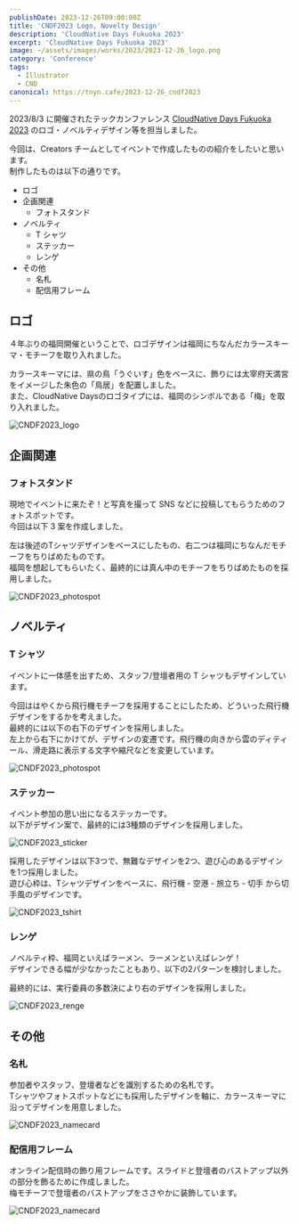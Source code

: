 ```yaml
---
publishDate: 2023-12-26T09:00:00Z
title: 'CNDF2023 Logo, Novelty Design'
description: 'CloudNative Days Fukuoka 2023'
excerpt: 'CloudNative Days Fukuoka 2023'
image: ~/assets/images/works/2023/2023-12-26_logo.png
category: 'Conference'
tags:
  - Illustrator
  - CND
canonical: https://tnyn.cafe/2023-12-26_cndf2023
---
```


2023/8/3 に開催されたテックカンファレンス [CloudNative Days Fukuoka 2023](https://cloudnativedays.jp/cndf2023) のロゴ・ノベルティデザイン等を担当しました。

今回は、Creators チームとしてイベントで作成したものの紹介をしたいと思います。  
制作したものは以下の通りです。

- ロゴ
- 企画関連
  - フォトスタンド
- ノベルティ
  - T シャツ
  - ステッカー
  - レンゲ
- その他
  - 名札
  - 配信用フレーム

## ロゴ

４年ぶりの福岡開催ということで、ロゴデザインは福岡にちなんだカラースキーマ・モチーフを取り入れました。

カラースキーマには、県の鳥「うぐいす」色をベースに、飾りには太宰府天満宮をイメージした朱色の「鳥居」を配置しました。  
また、CloudNative Daysのロゴタイプには、福岡のシンボルである「梅」を取り入れました。

![CNDF2023_logo](/images/works/2023/2023-12-26/2023-12-26_logo.png)

## 企画関連

### フォトスタンド

現地でイベントに来たぞ！と写真を撮って SNS などに投稿してもらうためのフォトスポットです。  
今回は以下 3 案を作成しました。

左は後述のTシャツデザインをベースにしたもの、右二つは福岡にちなんだモチーフをちりばめたものです。  
福岡を想起してもらいたく、最終的には真ん中のモチーフをちりばめたものを採用しました。

![CNDF2023_photospot](/images/works/2023/2023-12-26/2023-12-26-photospot.png)

## ノベルティ

### T シャツ

イベントに一体感を出すため、スタッフ/登壇者用の T シャツもデザインしています。

今回ははやくから飛行機モチーフを採用することにしたため、どういった飛行機デザインをするかを考えました。  
最終的には以下の右下のデザインを採用しました。  
左上から右下にかけてが、デザインの変遷です。飛行機の向きから雲のディティール、滑走路に表示する文字や縮尺などを変更しています。

![CNDF2023_photospot](/images/works/2023/2023-12-26/2023-12-26-tshirt.png)

### ステッカー

イベント参加の思い出になるステッカーです。  
以下がデザイン案で、最終的には3種類のデザインを採用しました。

![CNDF2023_sticker](/images/works/2023/2023-12-26/2023-12-26_stickerList.png)

採用したデザインは以下3つで、無難なデザインを2つ、遊び心のあるデザインを1つ採用しました。  
遊び心枠は、Tシャツデザインをベースに、飛行機 - 空港 - 旅立ち - 切手 から切手風のデザインです。

![CNDF2023_tshirt](/images/works/2023/2023-12-26/2023-12-26_sticker.png)

### レンゲ

ノベルティ枠、福岡といえばラーメン、ラーメンといえばレンゲ！  
デザインできる幅が少なかったこともあり、以下の2パターンを検討しました。

最終的には、実行委員の多数決により右のデザインを採用しました。

![CNDF2023_renge](/images/works/2023/2023-12-26/2023-12-26_renge.png)

## その他

### 名札

参加者やスタッフ、登壇者などを識別するための名札です。  
Tシャツやフォトスポットなどにも採用したデザインを軸に、カラースキーマに沿ってデザインを用意しました。

![CNDF2023_namecard](/images/works/2023/2023-12-26/2023-12-26_namecard.png)

### 配信用フレーム

オンライン配信時の飾り用フレームです。スライドと登壇者のバストアップ以外の部分を飾るために作成しました。  
梅モチーフで登壇者のバストアップをささやかに装飾しています。

![CNDF2023_namecard](/images/works/2023/2023-12-26/2023-12-26_stageBack.png)
